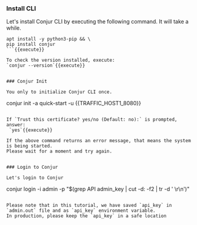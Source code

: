 ### Install CLI

Let's install Conjur CLI by executing the following command.   It will take a while.
```
apt install -y python3-pip && \
pip install conjur
```{{execute}}

To check the version installed, execute:
`conjur --version`{{execute}}


### Conjur Init

You only to initialize Conjur CLI once.

```
conjur init  -a quick-start -u {{TRAFFIC_HOST1_8080}} 
```{{execute}}

If `Trust this certificate? yes/no (Default: no):` is prompted, answer:
 `yes`{{execute}}

If the above command returns an error message, that means the system is being started.
Please wait for a moment and try again.


### Login to Conjur

Let's login to Conjur
```
conjur login -i admin -p "$(grep API admin_key | cut -d: -f2 | tr -d ' \r\n')"
```{{execute}}

Please note that in this tutorial, we have saved `api_key` in `admin.out` file and as `api_key` environment variable.
In production, please keep the `api_key` in a safe location
